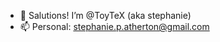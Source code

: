 - 👋 Salutions!  I’m @ToyTeX (aka stephanie)
- 📫 Personal: stephanie.p.atherton@gmail.com
  

<!---
ToyTeX/ToyTeX is a ✨ special ✨ repository because its `README.md` (this file) appears on your GitHub profile.

--->
